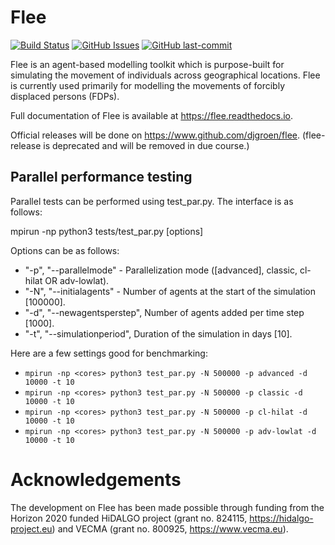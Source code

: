 # Flee
[![Build Status](https://travis-ci.com/djgroen/flee.svg?branch=master)](https://travis-ci.com/djgroen/flee)
[![GitHub Issues](https://img.shields.io/github/issues/djgroen/flee.svg)](https://github.com/djgroen/flee/issues)
[![GitHub last-commit](https://img.shields.io/github/last-commit/djgroen/flee.svg)](https://github.com/djgroen/flee/commits/master)


Flee is an agent-based modelling toolkit which is purpose-built for simulating
the movement of individuals across geographical locations. Flee is currently
used primarily for modelling the movements of forcibly displaced
persons (FDPs).

Full documentation of Flee is available at https://flee.readthedocs.io.

Official releases will be done on https://www.github.com/djgroen/flee. (flee-release is deprecated and will be removed in due course.)

## Parallel performance testing

Parallel tests can be performed using test_par.py. The interface is as follows:

mpirun -np <cores> python3 tests/test_par.py [options]
  
Options can be as follows:

* "-p", "--parallelmode" - Parallelization mode ([advanced], classic, cl-hilat OR adv-lowlat).
* "-N", "--initialagents" - Number of agents at the start of the simulation [100000].
* "-d", "--newagentsperstep", Number of agents added per time step [1000].
* "-t", "--simulationperiod", Duration of the simulation in days [10].

Here are a few settings good for benchmarking:

* `mpirun -np <cores> python3 test_par.py -N 500000 -p advanced -d 10000 -t 10`
* `mpirun -np <cores> python3 test_par.py -N 500000 -p classic -d 10000 -t 10`
* `mpirun -np <cores> python3 test_par.py -N 500000 -p cl-hilat -d 10000 -t 10`
* `mpirun -np <cores> python3 test_par.py -N 500000 -p adv-lowlat -d 10000 -t 10`


# Acknowledgements
The development on Flee has been made possible through funding from the Horizon 2020 funded HiDALGO project (grant no. 824115, https://hidalgo-project.eu) and VECMA (grant no. 800925, https://www.vecma.eu).
